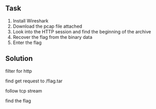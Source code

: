 ## Task

1. Install Wireshark
2. Download the pcap file attached
3. Look into the HTTP session and find the beginning of the archive
4. Recover the flag from the binary data
5. Enter the flag

## Solution

filter for http

find get request to /flag.tar

follow tcp stream

find the flag

